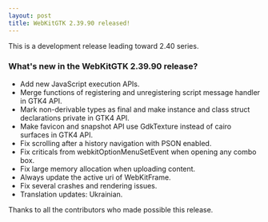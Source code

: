 ```yaml
---
layout: post
title: WebKitGTK 2.39.90 released!
---
```


This is a development release leading toward 2.40 series.

### What's new in the WebKitGTK 2.39.90 release?

 - Add new JavaScript execution APIs.
 - Merge functions of registering and unregistering script message handler in GTK4 API.
 - Mark non-derivable types as final and make instance and class struct declarations private in GTK4 API.
 - Make favicon and snapshot API use GdkTexture instead of cairo surfaces in GTK4 API.
 - Fix scrolling after a history navigation with PSON enabled.
 - Fix criticals from webkitOptionMenuSetEvent when opening any combo box.
 - Fix large memory allocation when uploading content.
 - Always update the active uri of WebKitFrame.
 - Fix several crashes and rendering issues.
 - Translation updates: Ukrainian.

Thanks to all the contributors who made possible this release.